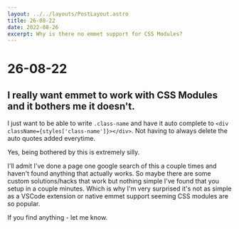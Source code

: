 ```yaml
---
layout: ../../layouts/PostLayout.astro
title: 26-08-22
date: 2022-08-26
excerpt: Why is there no emmet support for CSS Modules?
---
```


# 26-08-22
## I really want emmet to work with CSS Modules and it bothers me it doesn't.

I just want to be able to write `.class-name` and have it auto complete to `<div className={styles['class-name']}></div>`. Not having to always delete the auto quotes added everytime.
    
Yes, being bothered by this is extremely silly.

I'll admit I've done a page one google search of this a couple times and haven't found anything that actually works. So maybe there are some custom solutions/hacks that work but nothing simple I've found that you setup in a couple minutes. Which is why I'm very surprised it's not as simple as a VSCode extension or native emmet support seeming CSS modules are so popular.

If you find anything - let me know.
